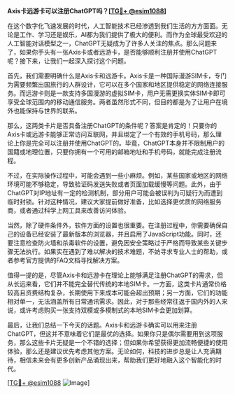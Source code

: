 **Axis卡远游卡可以注册ChatGPT吗？[[TG💪+ @esim1088](https://t.me/s/esim1088)]**

在这个数字化飞速发展的时代，人工智能技术已经渗透到我们生活的方方面面。无论是工作、学习还是娱乐，AI都为我们提供了极大的便利。而作为全球最受欢迎的人工智能对话模型之一，ChatGPT无疑成为了许多人关注的焦点。那么问题来了，如果你手头有一张Axis卡或者远游卡，是否能够顺利注册并使用ChatGPT呢？接下来，让我们一起深入探讨这个问题。

首先，我们需要明确什么是Axis卡和远游卡。Axis卡是一种国际漫游SIM卡，专门为需要频繁出国旅行的人群设计，它可以在多个国家和地区提供稳定的网络连接服务。而远游卡则是一款支持多国漫游的虚拟SIM卡，用户无需更换实体SIM卡即可享受全球范围内的移动通信服务。两者虽然形式不同，但目的都是为了让用户在境外也能保持与世界的联系。

那么，这两类卡片是否具备注册ChatGPT的条件呢？答案是肯定的！只要你的Axis卡或远游卡能够正常访问互联网，并且绑定了一个有效的手机号码，那么理论上你是完全可以注册并使用ChatGPT的。毕竟，ChatGPT本身并不限制用户的国籍或地理位置，只要你拥有一个可用的邮箱地址和手机号码，就能完成注册流程。

不过，在实际操作过程中，可能会遇到一些小麻烦。例如，某些国家或地区的网络环境可能不够稳定，导致验证码发送失败或者页面加载缓慢等问题。此外，由于ChatGPT对IP地址有一定的检测机制，部分用户可能会被误判为可疑行为而遭到临时封锁。针对这种情况，建议大家提前做好准备，比如选择更优质的网络服务商，或者通过科学上网工具来改善访问体验。

当然，除了硬件条件外，软件方面的设置也很重要。在注册过程中，你需要确保自己的设备已经安装了最新版本的浏览器，并且启用了JavaScript功能。同时，还要注意检查防火墙和杀毒软件的设置，避免因安全策略过于严格而导致某些关键步骤无法执行。如果实在遇到了难以解决的技术难题，不妨寻求专业人士的帮助，或者参考官方提供的FAQ文档寻找解决方案。

值得一提的是，尽管Axis卡和远游卡在理论上能够满足注册ChatGPT的需求，但从长远来看，它们并不能完全替代传统的本地SIM卡。一方面，这类卡片通常价格较高且资费结构复杂，长期使用下来成本可能会超出预期；另一方面，它们的功能相对单一，无法涵盖所有日常通讯需求。因此，对于那些经常往返于国内外的人来说，或许考虑购买一张支持双模或多模制式的本地SIM卡会更加划算。

最后，让我们总结一下今天的话题。Axis卡和远游卡确实可以用来注册ChatGPT，但这并不意味着它们是最优的选择。如果你只是偶尔需要用到这项服务，那么这些卡片无疑是一个不错的选择；但如果你希望获得更加流畅便捷的使用体验，那么还是建议优先考虑其他方案。无论如何，科技的进步总是让人充满期待，相信未来会有更多创新产品涌现出来，帮助我们更好地融入这个智能化的时代。

[[TG💪+ @esim1088](https://t.me/s/esim1088) ![Image](https://i.postimg.cc/4NQfJmqS/Snipaste-2025-05-13-00-14-12.png)]